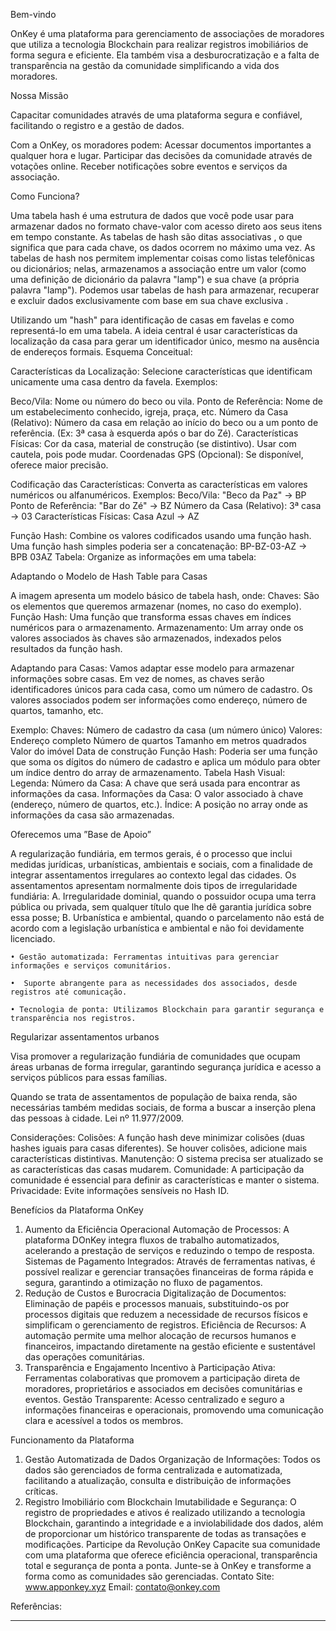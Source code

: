 Bem-vindo

OnKey é uma plataforma para gerenciamento de associações de moradores que utiliza a tecnologia Blockchain para realizar registros imobiliários de forma segura e eficiente. Ela também visa a desburocratização e a falta de transparência na gestão da comunidade simplificando a vida dos moradores.

Nossa Missão

Capacitar comunidades através de uma plataforma segura e confiável, facilitando o registro e a gestão de dados.




Com a OnKey, os moradores podem:
Acessar documentos importantes a qualquer hora e lugar.
Participar das decisões da comunidade através de votações online.
Receber notificações sobre eventos e serviços da associação.

Como Funciona?

Uma tabela hash é uma estrutura de dados que você pode usar para armazenar dados no formato chave-valor com acesso direto aos seus itens em tempo constante.
As tabelas de hash são ditas  associativas , o que significa que para cada chave, os dados ocorrem no máximo uma vez. As tabelas de hash nos permitem implementar coisas como listas telefônicas ou dicionários; nelas, armazenamos a associação entre um valor (como uma definição de dicionário da palavra "lamp") e sua chave (a própria palavra "lamp").
Podemos usar tabelas de hash para armazenar, recuperar e excluir dados exclusivamente com base em sua  chave exclusiva .






Utilizando um "hash" para identificação de casas em favelas e como representá-lo em uma tabela. A ideia central é usar características da localização da casa para gerar um identificador único, mesmo na ausência de endereços formais.
Esquema Conceitual:



Características da Localização: Selecione características que identificam unicamente uma casa dentro da favela. Exemplos:

Beco/Vila: Nome ou número do beco ou vila.
Ponto de Referência: Nome de um estabelecimento conhecido, igreja, praça, etc.
Número da Casa (Relativo): Número da casa em relação ao início do beco ou a um ponto de referência. (Ex: 3ª casa à esquerda após o bar do Zé).
Características Físicas: Cor da casa, material de construção (se distintivo). Usar com cautela, pois pode mudar.
Coordenadas GPS (Opcional): Se disponível, oferece maior precisão.

Codificação das Características: Converta as características em valores numéricos ou alfanuméricos. Exemplos:
Beco/Vila: "Beco da Paz" -> BP
Ponto de Referência: "Bar do Zé" -> BZ
Número da Casa (Relativo): 3ª casa -> 03
Características Físicas: Casa Azul -> AZ

Função Hash: Combine os valores codificados usando uma função hash. Uma função hash simples poderia ser a concatenação:
BP-BZ-03-AZ -> BPB 03AZ
Tabela: Organize as informações em uma tabela:








Adaptando o Modelo de Hash Table para Casas

  


A imagem apresenta um modelo básico de tabela hash, onde:
Chaves: São os elementos que queremos armazenar (nomes, no caso do exemplo).
Função Hash: Uma função que transforma essas chaves em índices numéricos para o armazenamento.
Armazenamento: Um array onde os valores associados às chaves são armazenados, indexados pelos resultados da função hash.

Adaptando para Casas:
Vamos adaptar esse modelo para armazenar informações sobre casas. Em vez de nomes, as chaves serão identificadores únicos para cada casa, como um número de cadastro. Os valores associados podem ser informações como endereço, número de quartos, tamanho, etc.



Exemplo:
Chaves:
Número de cadastro da casa (um número único)
Valores:
Endereço completo
Número de quartos
Tamanho em metros quadrados
Valor do imóvel
Data de construção
Função Hash:
Poderia ser uma função que soma os dígitos do número de cadastro e aplica um módulo para obter um índice dentro do array de armazenamento.
Tabela Hash Visual:
Legenda:
Número da Casa: A chave que será usada para encontrar as informações da casa.
Informações da Casa: O valor associado à chave (endereço, número de quartos, etc.).
Índice: A posição no array onde as informações da casa são armazenadas.















Oferecemos uma ”Base de Apoio”



A regularização fundiária, em termos gerais, é o processo que inclui medidas jurídicas, urbanísticas, ambientais e sociais, com a finalidade de integrar assentamentos irregulares ao contexto legal das cidades.
Os assentamentos apresentam normalmente dois tipos de irregularidade fundiária:
A. Irregularidade dominial, quando o possuidor ocupa uma terra pública ou privada, sem qualquer título que lhe dê garantia jurídica sobre essa posse;
B. Urbanística e ambiental, quando o parcelamento não está de acordo com a legislação urbanística e ambiental e não foi devidamente licenciado.

    • Gestão automatizada: Ferramentas intuitivas para gerenciar informações e serviços comunitários.

    •  Suporte abrangente para as necessidades dos associados, desde registros até comunicação.

    • Tecnologia de ponta: Utilizamos Blockchain para garantir segurança e transparência nos registros.
Regularizar assentamentos urbanos

Visa promover a regularização fundiária de comunidades que ocupam áreas urbanas de forma irregular, garantindo segurança jurídica e acesso a serviços públicos para essas famílias.

Quando se trata de assentamentos de população de baixa renda, são necessárias também medidas sociais, de forma a buscar a inserção plena das pessoas à cidade. Lei nº 11.977/2009.



Considerações:
Colisões: A função hash deve minimizar colisões (duas hashes iguais para casas diferentes). Se houver colisões, adicione mais características distintivas.
Manutenção: O sistema precisa ser atualizado se as características das casas mudarem.
Comunidade: A participação da comunidade é essencial para definir as características e manter o sistema.
Privacidade: Evite informações sensíveis no Hash ID.

Benefícios da Plataforma OnKey
1. Aumento da Eficiência Operacional
Automação de Processos: A plataforma DOnKey integra fluxos de trabalho automatizados, acelerando a prestação de serviços e reduzindo o tempo de resposta.
Sistemas de Pagamento Integrados: Através de ferramentas nativas, é possível realizar e gerenciar transações financeiras de forma rápida e segura, garantindo a otimização no fluxo de pagamentos.
2. Redução de Custos e Burocracia
Digitalização de Documentos: Eliminação de papéis e processos manuais, substituindo-os por processos digitais que reduzem a necessidade de recursos físicos e simplificam o gerenciamento de registros.
Eficiência de Recursos: A automação permite uma melhor alocação de recursos humanos e financeiros, impactando diretamente na gestão eficiente e sustentável das operações comunitárias.
3. Transparência e Engajamento
Incentivo à Participação Ativa: Ferramentas colaborativas que promovem a participação direta de moradores, proprietários e associados em decisões comunitárias e eventos.
Gestão Transparente: Acesso centralizado e seguro a informações financeiras e operacionais, promovendo uma comunicação clara e acessível a todos os membros.




Funcionamento da Plataforma
1. Gestão Automatizada de Dados
Organização de Informações: Todos os dados são gerenciados de forma centralizada e automatizada, facilitando a atualização, consulta e distribuição de informações críticas.
2. Registro Imobiliário com Blockchain
Imutabilidade e Segurança: O registro de propriedades e ativos é realizado utilizando a tecnologia Blockchain, garantindo a integridade e a inviolabilidade dos dados, além de proporcionar um histórico transparente de todas as transações e modificações.
Participe da Revolução OnKey
Capacite sua comunidade com uma plataforma que oferece eficiência operacional, transparência total e segurança de ponta a ponta. Junte-se à OnKey e transforme a forma como as comunidades são gerenciadas.
Contato
Site: www.apponkey.xyz
Email: contato@onkey.com

Referências:
*******






















